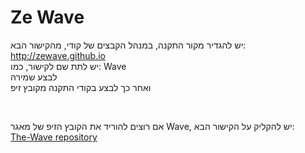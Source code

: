 # Ze Wave

יש להגדיר מקור התקנה, במנהל הקבצים של קודי, מהקישור הבא: http://zewave.github.io 
<br>
יש לתת שם לקישור, כמו: Wave 
<br>
לבצע שמירה 
<br>
 ואחר כך לבצע בקודי התקנה מקובץ זיפ
<br>
 
<br>

אם רוצים להוריד את הקובץ הזיפ של מאגר Wave, יש להקליק על הקישור הבא:
<br>
[The-Wave repository](https://github.com/zeWave/Repo/raw/master/zips/repository.zeWave/repository.zeWave-0.0.1.zip)





